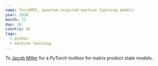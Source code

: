 ```yaml
---
name: TorchMPS, quantum-inspired machine learning models
year: 2020
month: 11
day: 16
country: US
tags:
  - python
  - machine learning
---
```

To [Jacob Miller](http://jemisjoky.com/) for a PyTorch toolbox for matrix product state models.

